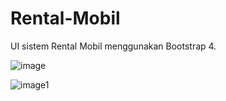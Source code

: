 # Rental-Mobil
UI sistem Rental Mobil menggunakan Bootstrap 4.


![image](https://user-images.githubusercontent.com/76640419/103304431-381eca80-4a3b-11eb-9d9b-f21a83f37636.png)

![image1](https://user-images.githubusercontent.com/76640419/103304970-900a0100-4a3c-11eb-9771-e400dab87c87.png)

